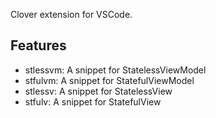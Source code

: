 Clover extension for VSCode.

## Features

- stlessvm: A snippet for StatelessViewModel
- stfulvm: A snippet for StatefulViewModel
- stlessv: A snippet for StatelessView
- stfulv: A snippet for StatefulView
